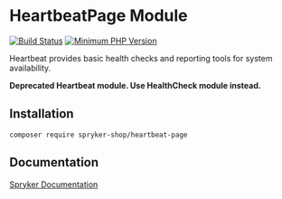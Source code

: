 # HeartbeatPage Module
[![Build Status](https://travis-ci.org/spryker-shop/heartbeat-page.svg)](https://travis-ci.org/spryker-shop/heartbeat-page)
[![Minimum PHP Version](https://img.shields.io/badge/php-%3E%3D%207.2-8892BF.svg)](https://php.net/)

Heartbeat provides basic health checks and reporting tools for system availability.

**Deprecated Heartbeat module. Use HealthCheck module instead.**

## Installation

```
composer require spryker-shop/heartbeat-page
```

## Documentation

[Spryker Documentation](https://academy.spryker.com)
